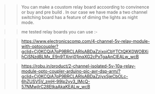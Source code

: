 >>You can make a coustom relay board accoording to convinence or buy and pre build .
>>In our case we have made a two channel switching board has a feature of diming the lights as night mode.

>>me tested relay boards you can use :-

>>https://www.electronicscomp.com/4-channel-5v-relay-module-with-optocoupler?gclid=Cj0KCQiA7qP9BRCLARIsABDaZzixoiCbYTCtQKK0WOBXihCiSNzdBLMx_E9n9TXnrj01jnqXG2cPxTgaAnClEALw_wcB

>>https://robu.in/product/2-channel-isolated-5v-10a-relay-module-opto-coupler-arduino-pic-avr-dsp-arm/?gclid=Cj0KCQiA7qP9BRCLARIsABDaZzjvxSjeCbOLc-6hZUSV5V_zmH-99lp2yv3_IMcQ-57NMwjlrC28EtkaAkaKEALw_wcB
